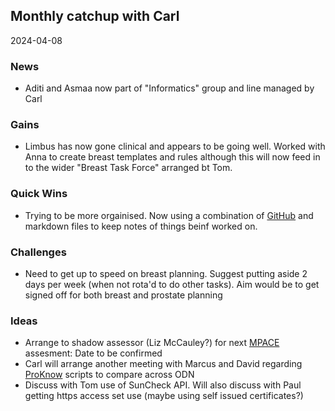 ## Monthly catchup with Carl
2024-04-08

### News
- Aditi and Asmaa now part of "Informatics" group and line managed by Carl

### Gains
- Limbus has now gone clinical and appears to be going well. Worked with Anna to create breast templates and rules although this will now feed in to the wider "Breast Task Force" arranged bt Tom.

### Quick Wins
- Trying to be more orgainised. Now using a combination of [GitHub](https://github.com) and markdown files to keep notes of things beinf worked on.

### Challenges
- Need to get up to speed on breast planning. Suggest putting aside 2 days per week (when not rota'd to do other tasks). Aim would be to get signed off for both breast and prostate planning


### Ideas
- Arrange to shadow assessor (Liz McCauley?) for next [MPACE](https://www.ukas.com/accreditation/standards/mpace/) assesment: Date to be confirmed
- Carl will arrange another meeting with Marcus and David regarding [ProKnow](../proknow/README.md) scripts to compare across ODN
- Discuss with Tom use of SunCheck API.  Will also discuss with Paul getting https access set use (maybe using self issued certificates?)
